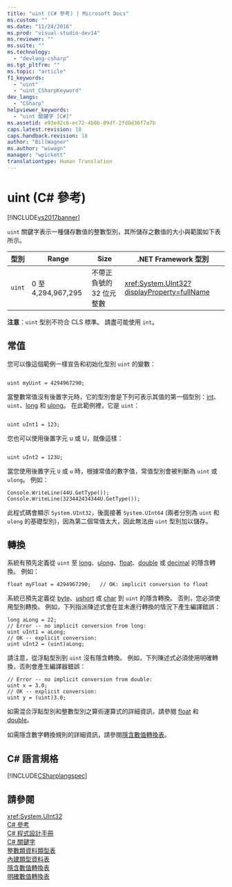```yaml
---
title: "uint (C# 參考) | Microsoft Docs"
ms.custom: ""
ms.date: "11/24/2016"
ms.prod: "visual-studio-dev14"
ms.reviewer: ""
ms.suite: ""
ms.technology: 
  - "devlang-csharp"
ms.tgt_pltfrm: ""
ms.topic: "article"
f1_keywords: 
  - "uint"
  - "uint_CSharpKeyword"
dev_langs: 
  - "CSharp"
helpviewer_keywords: 
  - "uint 關鍵字 [C#]"
ms.assetid: e93e42c6-ec72-4b0b-89df-2fd8d36f7a7b
caps.latest.revision: 18
caps.handback.revision: 18
author: "BillWagner"
ms.author: "wiwagn"
manager: "wpickett"
translationtype: Human Translation
---
```

# uint (C# 參考)
[!INCLUDE[vs2017banner](../../../csharp/includes/vs2017banner.md)]

`uint` 關鍵字表示一種儲存數值的整數型別，其所儲存之數值的大小與範圍如下表所示。  
  
|型別|Range|Size|.NET Framework 型別|  
|--------|-----------|----------|-----------------------|  
|`uint`|0 至 4,294,967,295|不帶正負號的 32 位元整數|<xref:System.UInt32?displayProperty=fullName>|  
  
 **注意**：`uint` 型別不符合 CLS 標準。  請盡可能使用 `int`。  
  
## 常值  
 您可以像這個範例一樣宣告和初始化型別 `uint` 的變數：  
  
```  
  
uint myUint = 4294967290;  
```  
  
 當整數常值沒有後置字元時，它的型別會是下列可表示其值的第一個型別：[int](../../../csharp/language-reference/keywords/int.md)、`uint`、[long](../../../csharp/language-reference/keywords/long.md) 和 [ulong](../../../csharp/language-reference/keywords/ulong.md)。  在此範例裡，它是 `uint`：  
  
```  
  
uint uInt1 = 123;  
```  
  
 您也可以使用後置字元 u 或 U，就像這樣：  
  
```  
  
uint uInt2 = 123U;  
```  
  
 當您使用後置字元 `U` 或 `u` 時，根據常值的數字值，常值型別會被判斷為 `uint` 或 `ulong`。  例如：  
  
```  
Console.WriteLine(44U.GetType());  
Console.WriteLine(323442434344U.GetType());  
```  
  
 此程式碼會顯示 `System.UInt32`，後面接著 `System.UInt64` \(兩者分別為 `uint` 和 `ulong` 的基礎型別\)，因為第二個常值太大，因此無法由 `uint` 型別加以儲存。  
  
## 轉換  
 系統有預先定義從 `uint` 至 [long](../../../csharp/language-reference/keywords/long.md)、[ulong](../../../csharp/language-reference/keywords/ulong.md)、[float](../../../csharp/language-reference/keywords/float.md)、[double](../../../csharp/language-reference/keywords/double.md) 或 [decimal](../../../csharp/language-reference/keywords/decimal.md) 的隱含轉換。  例如：  
  
```  
float myFloat = 4294967290;   // OK: implicit conversion to float  
```  
  
 系統已預先定義從 [byte](../../../csharp/language-reference/keywords/byte.md)、[ushort](../../../csharp/language-reference/keywords/ushort.md) 或 [char](../../../csharp/language-reference/keywords/char.md) 到 `uint` 的隱含轉換。  否則，您必須使用型別轉換。  例如，下列指派陳述式會在並未進行轉換的情況下產生編譯錯誤：  
  
```  
long aLong = 22;  
// Error -- no implicit conversion from long:  
uint uInt1 = aLong;   
// OK -- explicit conversion:  
uint uInt2 = (uint)aLong;  
```  
  
 請注意，從浮點型別到 `uint` 沒有隱含轉換。  例如，下列陳述式必須使用明確轉換，否則會產生編譯器錯誤：  
  
```  
// Error -- no implicit conversion from double:  
uint x = 3.0;  
// OK -- explicit conversion:  
uint y = (uint)3.0;   
```  
  
 如需混合浮點型別和整數型別之算術運算式的詳細資訊，請參閱 [float](../../../csharp/language-reference/keywords/float.md) 和 [double](../../../csharp/language-reference/keywords/double.md)。  
  
 如需隱含數字轉換規則的詳細資訊，請參閱[隱含數值轉換表](../../../csharp/language-reference/keywords/implicit-numeric-conversions-table.md)。  
  
## C\# 語言規格  
 [!INCLUDE[CSharplangspec](../../../csharp/language-reference/keywords/includes/csharplangspec_md.md)]  
  
## 請參閱  
 <xref:System.UInt32>   
 [C\# 參考](../../../csharp/language-reference/index.md)   
 [C\# 程式設計手冊](../../../csharp/programming-guide/index.md)   
 [C\# 關鍵字](../../../csharp/language-reference/keywords/index.md)   
 [整數類資料類型表](../../../csharp/language-reference/keywords/integral-types-table.md)   
 [內建類型資料表](../../../csharp/language-reference/keywords/built-in-types-table.md)   
 [隱含數值轉換表](../../../csharp/language-reference/keywords/implicit-numeric-conversions-table.md)   
 [明確數值轉換表](../../../csharp/language-reference/keywords/explicit-numeric-conversions-table.md)